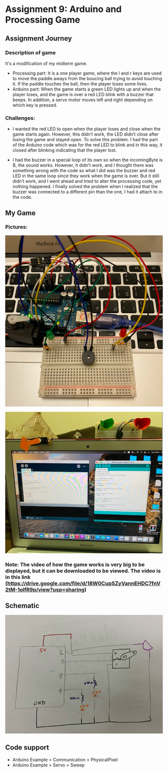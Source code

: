 # Assignment 9: Arduino and Processing Game

## Assignment Journey

### Description of game

It's a modification of my midterm game.

- Processing part: It is a one player game, where the l and r keys are used to move the paddle aways from the boucing ball trying to avoid touching it. If the paddle touches the ball, then the player loses some lives. 
- Arduino part: When the game starts a green LED lights up and when the player loses, and the game is over a red LED blink with a buzzer that beeps. In addition, a servo motor moves left and right depending on which key is pressed. 

### Challenges:

- I wanted the red LED to open when the player loses and close when the game starts again. However, this didn’t work, the LED didn’t close after losing the game and stayed open. To solve this problem. I had the part of the Arduino code which was for the red LED to blink and in this way, it closed after blinking indicating that the player lost.

- I had the buzzer in a special loop of its own so when the incomingByte is B, the sound works. However, it didn’t work, and I thought there was something wrong with the code so what I did was the buzzer and red LED in the same loop since they work when the game is over. But it still didn’t work, and I went ahead and tried to alter the processing code, yet nothing happened. I finally solved the problem when I realized that the buzzer was connected to a different pin than the one, I had it attach to in the code. 

## My Game

### Pictures:

![](img8.png)

![](img9.png)

### Note: The video of how the game works is very big to be displayed, but it can be downloaded to be viewed. The video is in this link (https://drive.google.com/file/d/18W0CupSZyVannEHDC7fnV2tM-1olfR9p/view?usp=sharing)

## Schematic

![](sch2.png)

## Code support

- Arduino Example > Communication > PhysicalPixel 
- Arduino Example > Servo > Sweep
